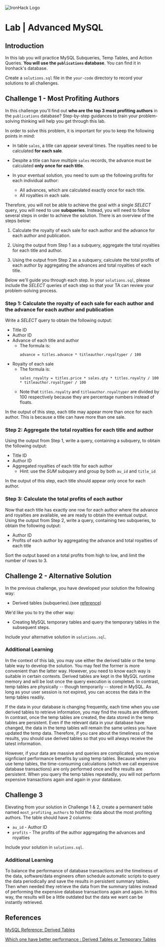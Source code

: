 ![IronHack Logo](https://s3-eu-west-1.amazonaws.com/ih-materials/uploads/upload_d5c5793015fec3be28a63c4fa3dd4d55.png)

# Lab | Advanced MySQL

## Introduction

In this lab you will practice MySQL Subqueries, Temp Tables, and Action Queries. **You will use the `publications` database**. You can find it in Ironhack's database.

Create a `solutions.sql` file in the `your-code` directory to record your solutions to all challenges.

## Challenge 1 - Most Profiting Authors

In this challenge you'll find out **who are the top 3 most profiting authors** in the `publications` database? Step-by-step guidances to train your problem-solving thinking will help you get through this lab.

In order to solve this problem, it is important for you to keep the following points in mind:

* In table `sales`, a title can appear several times. The royalties need to be calculated **for each sale**.

* Despite a title can have multiple `sales` records, the advance must be calculated **only once for each title**.

* In your eventual solution, you need to sum up the following profits for each individual author:
    * All advances, which are calculated exactly once for each title.
    * All royalties in each sale.

Therefore, you will not be able to achieve the goal with a single *SELECT* query, you will need to use **subqueries**. Instead, you will need to follow several steps in order to achieve the solution. There is an overview of the steps below:

1. Calculate the royalty of each sale for each author and the advance for each author and publication.

2. Using the output from Step 1 as a subquery, aggregate the total royalties for each title and author.

3. Using the output from Step 2 as a subquery, calculate the total profits of each author by aggregating the advances and total royalties of each title.

Below we'll guide you through each step. In your `solutions.sql`, please include the *SELECT* queries of each step so that your TA can review your problem-solving process.

### Step 1: Calculate the royalty of each sale for each author and the advance for each author and publication

Write a *SELECT* query to obtain the following output:

* Title ID
* Author ID
* Advance of each title and author
   * The formula is:
      ```
      advance = titles.advance * titleauthor.royaltyper / 100
      ```
* Royalty of each sale
    * The formula is:
        ```
        sales_royalty = titles.price * sales.qty * titles.royalty / 100 * titleauthor.royaltyper / 100
        ```
    * Note that `titles.royalty` and `titleauthor.royaltyper` are divided by 100 respectively because they are percentage numbers instead of floats.

In the output of this step, each title may appear more than once for each author. This is because a title can have more than one sale. 

### Step 2: Aggregate the total royalties for each title and author

Using the output from Step 1, write a query, containing a subquery, to obtain the following output:

* Title ID
* Author ID
* Aggregated royalties of each title for each author
    * Hint: use the *SUM* subquery and group by both `au_id` and `title_id`

In the output of this step, each title should appear only once for each author.

### Step 3: Calculate the total profits of each author

Now that each title has exactly one row for each author where the advance and royalties are available, we are ready to obtain the eventual output. Using the output from Step 2, write a query, containing two subqueries, to obtain the following output:

* Author ID
* Profits of each author by aggregating the advance and total royalties of each title

Sort the output based on a total profits from high to low, and limit the number of rows to 3.

## Challenge 2 - Alternative Solution

In the previous challenge, you have developed your solution the following way:

* Derived tables (subqueries).(see [reference](https://dev.mysql.com/doc/refman/8.0/en/derived-tables.html))

We'd like you to try the other way:

* Creating MySQL temporary tables and query the temporary tables in the subsequent steps.

Include your alternative solution in `solutions.sql`.

### Additional Learning

In the context of this lab, you may use either the derived table or the temp table way to develop the solution. You may feel the former is more convenient than the latter way. However, you need to know each way is suitable in certain contexts. Derived tables are kept in the MySQL runtime memory and will be lost once the query execution is completed. In contrast, temp tables are physically -- though temporarily -- stored in MySQL. As long as your user session is not expired, you can access the data in the temp tables readily. 

If the data in your database is changing frequently, each time when you use derived tables to retrieve information, you may find the results are different. In contrast, once the temp tables are created, the data stored in the temp tables are persistent. Even if the relevant data in your database have changed, the data in the temp tables will remain the same unless you have updated the temp data. Therefore, if you care about the timeliness of the results, you should use derived tables so that you will always receive the latest information.

However, if your data are massive and queries are complicated, you receive signficiant performance benefits by using temp tables. Because when you use temp tables, the time-consuming calculations (which we call expensive database transactions) are only performed once and the results are persistent. When you query the temp tables repeatedly, you will not perform expensive transactions again and again in your database.

## Challenge 3

Elevating from your solution in Challenge 1 & 2, create a permanent table named `most_profiting_authors` to hold the data about the most profiting authors. The table should have 2 columns:

* `au_id` - Author ID
* `profits` - The profits of the author aggregating the advances and royalties

Include your solution in `solutions.sql`.

### Additional Learning

To balance the performance of database transactions and the timeliness of the data, software/data engineers often schedule automatic scripts to query the data periodically and save the results in persistent summary tables. Then when needed they retrieve the data from the summary tables instead of performing the expensive database transactions again and again. In this way, the results will be a little outdated but the data we want can be instantly retrieved.

## References

[MySQL Reference: Derived Tables](https://dev.mysql.com/doc/refman/8.0/en/derived-tables.html)

[Which one have better performance : Derived Tables or Temporary Tables](https://stackoverflow.com/questions/2326395/which-one-have-better-performance-derived-tables-or-temporary-tables)

